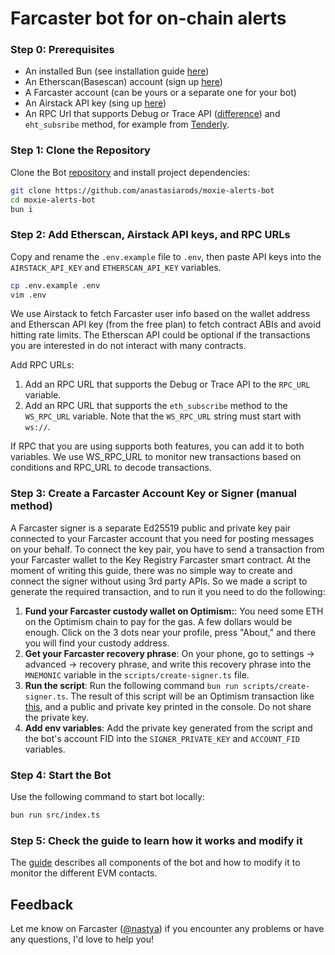 # Farcaster bot for on-chain alerts

### Step 0: Prerequisites

- An installed Bun (see installation guide [here](https://bun.sh/docs/installation))
- An Etherscan(Basescan) account (sign up [here](https://basescan.org/register))
- A Farcaster account (can be yours or a separate one for your bot)
- An Airstack API key (sing up [here](https://www.airstack.xyz/))
- An RPC Url that supports Debug or Trace API ([difference](https://docs.alchemy.com/reference/trace-api-vs-debug-api)) and `eht_subsribe` method, for example from [Tenderly](tenderly.co).

### Step 1: Clone the Repository

Clone the Bot [repository](https://github.com/anastasiarods/moxie-alerts-bot) and install project dependencies:

```bash
git clone https://github.com/anastasiarods/moxie-alerts-bot
cd moxie-alerts-bot
bun i
```

### Step 2: Add Etherscan, Airstack API keys, and RPC URLs

Copy and rename the `.env.example` file to `.env`, then paste API keys into the `AIRSTACK_API_KEY` and `ETHERSCAN_API_KEY` variables.

```bash
cp .env.example .env
vim .env
```

We use Airstack to fetch Farcaster user info based on the wallet address and Etherscan API key (from the free plan) to fetch contract ABIs and avoid hitting rate limits. The Etherscan API could be optional if the transactions you are interested in do not interact with many contracts.

Add RPC URLs:
1. Add an RPC URL that supports the Debug or Trace API to the `RPC_URL` variable.
2. Add an RPC URL that supports the `eth_subscribe` method to the `WS_RPC_URL` variable. Note that the `WS_RPC_URL` string must start with `ws://`.

If RPC that you are using supports both features, you can add it to both variables. We use WS_RPC_URL to monitor new transactions based on conditions and RPC_URL to decode transactions.

### Step 3: Create a Farcaster Account Key or Signer (manual method)

A Farcaster signer is a separate Ed25519 public and private key pair connected to your Farcaster account that you need for posting messages on your behalf. To connect the key pair, you have to send a transaction from your Farcaster wallet to the Key Registry Farcaster smart contract. At the moment of writing this guide, there was no simple way to create and connect the signer without using 3rd party APIs. So we made a script to generate the required transaction, and to run it you need to do the following:

1. **Fund your Farcaster custody wallet on Optimism:**: You need some ETH on the Optimism chain to pay for the gas. A few dollars would be enough. Click on the 3 dots near your profile, press "About," and there you will find your custody address.
2. **Get your Farcaster recovery phrase**: On your phone, go to settings -> advanced -> recovery phrase, and write this recovery phrase into the `MNEMONIC` variable in the `scripts/create-signer.ts` file.
3. **Run the script**: Run the following command `bun run scripts/create-signer.ts`. The result of this script will be an Optimism transaction like [this](https://optimistic.etherscan.io/tx/0x9eecacefceb6f120c3ef50222eabb15d86fd5feac6dae3fdf09dccb7687c70d4), and a public and private key printed in the console. Do not share the private key.
4. **Add env variables**: Add the private key generated from the script and the bot's account FID into the `SIGNER_PRIVATE_KEY` and `ACCOUNT_FID` variables.

### Step 4: Start the Bot

Use the following command to start bot locally:

```bash
bun run src/index.ts
```

### Step 5: Check the guide to learn how it works and modify it

The [guide](https://loop-decoder.3loop.io/recipes/fc-bot/) describes all components of the bot and how to modify it to monitor the different EVM contacts.


## Feedback

Let me know on Farcaster ([@nastya](https://warpcast.com/nastya)) if you encounter any problems or have any questions, I'd love to help you!
